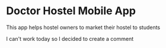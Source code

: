# Doctor Hostel Mobile App
 This app helps hostel owners to market their hostel to students

 I can't work today so I decided to create a comment 
